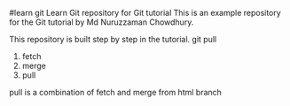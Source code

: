 #learn git
Learn Git repository for Git tutorial
This is an example repository for the Git tutorial by Md Nuruzzaman Chowdhury.

This repository is built step by step in the tutorial.
git pull
   1. fetch
   2. merge
   3. pull
  
pull is a combination of fetch and merge
from html branch